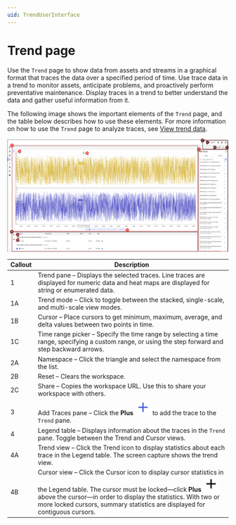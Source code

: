 ```yaml
---
uid: TrendUserInterface
---
```


# Trend page

Use the `Trend` page to show data from assets and streams in a graphical format that traces the data over a specified period of time. Use trace data in a trend to monitor assets, anticipate problems, and proactively perform preventative maintenance. Display traces in a trend to better understand the data and gather useful information from it.

The following image shows the important elements of the `Trend` page, and the table below describes how to use these elements. For more information on how to use the `Trend` page to analyze traces, see [View trend data](xref:GettingStartedWithTrendData).

![Trend page](images/Trend_full_page.png)

| Callout | Description                                                  |
| ------ | ------------------------------------------------------------ |
| 1      | Trend pane &ndash; Displays the selected traces. Line traces are displayed for numeric data and heat maps are displayed for string or enumerated data. |
| 1A     | Trend mode &ndash; Click to toggle between the stacked, single-scale, and multi-scale view modes. |
| 1B      | Cursor &ndash; Place cursors to get minimum, maximum, average, and delta values between two points in time. |
| 1C     | Time range picker &ndash; Specify the time range by selecting a time range, specifying a custom range, or using the step forward and step backward arrows. |
| 2A      | Namespace &ndash; Click the triangle and select the namespace from the list. |
| 2B     | Reset &ndash; Clears the workspace.                          |
| 2C     | Share &ndash; Copies the workspace URL. Use this to share your workspace with others. |
| 3      | Add Traces pane &ndash; Click the **Plus** ![Plus](../_icons/plus-thick-alt.svg) to add the trace to the `Trend` pane. |
| 4      | Legend table &ndash; Displays information about the traces in the `Trend` pane. Toggle between the Trend and Cursor views. |
| 4A      | Trend view &ndash; Click the Trend icon to display statistics about each trace in the Legend table. The screen capture shows the trend view. |
| 4B      | Cursor view &ndash; Click the Cursor icon to display cursor statistics in the Legend table. The cursor must be locked&mdash;click **Plus** ![Plus](../_icons/plus-thick.svg) above the cursor&mdash;in order to display the statistics. With two or more locked cursors, summary statistics are displayed for contiguous cursors. |
